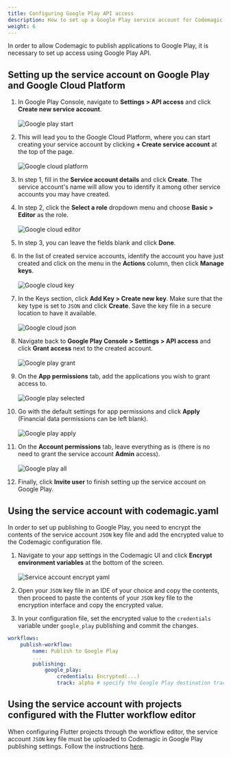 ```yaml
---
title: Configuring Google Play API access
description: How to set up a Google Play service account for Codemagic
weight: 6
---
```


In order to allow Codemagic to publish applications to Google Play, it is necessary to set up access using Google Play API. 

## Setting up the service account on Google Play and Google Cloud Platform

1. In Google Play Console, navigate to **Settings > API access** and click **Create new service account**.<br><br>
![Google play start](../uploads/google_play_start.png)

2. This will lead you to the Google Cloud Platform, where you can start creating your service account by clicking **+ Create service account** at the top of the page.<br><br>
![Google cloud platform](../uploads/google_cloud_start.png)

3. In step 1, fill in the **Service account details** and click **Create**. The service account's name will allow you to identify it among other service accounts you may have created.

4. In step 2, click the **Select a role** dropdown menu and choose **Basic > Editor** as the role.<br><br>
![Google cloud editor](../uploads/google_cloud_two.png)

5. In step 3, you can leave the fields blank and click **Done**.

6. In the list of created service accounts, identify the account you have just created and click on the menu in the **Actions** column, then click **Manage keys**.<br><br>
![Google cloud key](../uploads/google_cloud_three.png)

7. In the Keys section, click **Add Key > Create new key**. Make sure that the key type is set to `JSON` and click **Create**. Save the key file in a secure location to have it available.<br><br>
![Google cloud json](../uploads/google_cloud_four.png)

8. Navigate back to **Google Play Console > Settings > API access** and click **Grant access** next to the created account.<br><br>
![Google play grant](../uploads/google_play_two.png)

9. On the **App permissions** tab, add the applications you wish to grant access to.<br><br>
![Google play selected](../uploads/google_play_four.png)

10. Go with the default settings for app permissions and click **Apply** (Financial data permissions can be left blank).<br><br> 
![Google play apply](../uploads/google_play_five.png)

11. On the **Account permissions** tab, leave everything as is (there is no need to grant the service account **Admin** access).<br><br>
![Google play all](../uploads/google_play_three.png)

12. Finally, click **Invite user** to finish setting up the service account on Google Play.

## Using the service account with codemagic.yaml

In order to set up publishing to Google Play, you need to encrypt the contents of the service account `JSON` key file and add the encrypted value to the Codemagic configuration file.

1. Navigate to your app settings in the Codemagic UI and click **Encrypt environment variables** at the bottom of the screen.<br><br>
![Service account encrypt yaml](../uploads/google_play_yaml_one.png)

2. Open your `JSON` key file in an IDE of your choice and copy the contents, then proceed to paste the contents of your `JSON` key file to the encryption interface and copy the encrypted value.

3. In your configuration file, set the encrypted value to the `credentials` variable under `google_play` publishing and commit the changes.
```yaml
workflows:
    publish-workflow:
        name: Publish to Google Play
        ...
        publishing:
            google_play:
                credentials: Encrypted(...)
                track: alpha # specify the Google Play destination track
```


## Using the service account with projects configured with the Flutter workflow editor

When configuring Flutter projects through the workflow editor, the service account `JSON` key file must be uploaded to Codemagic in Google Play publishing settings. Follow the instructions [here](../publishing/publishing-to-google-play).
